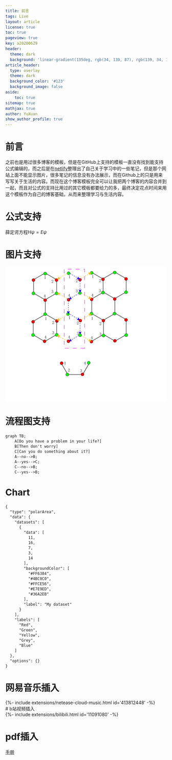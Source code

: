 ```yaml
---
title: 前言
tags: Live
layout: article
license: true
toc: true
pageview: true
key: a20200629
header:
  theme: dark
  background: 'linear-gradient(135deg, rgb(34, 139, 87), rgb(139, 34, 139))'
article_header:
  type: overlay
  theme: dark
  background_color: '#123'
  background_image: false
aside:
    toc: true
sitemap: true
mathjax: true
author: YuXuan
show_author_profile: true
---
```


# 前言
之前也是用过很多博客的模板，但是在GitHub上支持的模板一直没有找到能支持公式编辑的，而之后是在[netlify](https://www.netlify.com/)整理出了自己关于学习中的一些笔记，但是那个网站上面不能显示图片，很多笔记的信息没有办法展示，而在Github上的只是用来写写关于生活的内容。而现在这个博客模板完全可以让我把两个博客的内容合并到一起，而且对公式的支持比用过的其它模板都要给力的多，最终决定花点时间来用这个模板作为自己的博客基础，从而来整理学习与生活内容。
<!--more-->
# 公式支持
薛定谔方程$H\psi=E\psi$

# 图片支持
![test-pic](/assets/images/research/Graphene-hopping.png)

# 流程图支持
```mermaid
graph TB;
    A[Do you have a problem in your life?]
    B[Then don't worry]
    C[Can you do something about it?]
    A--no-->B;
    A--yes-->C;
    C--no-->B;
    C--yes-->B;
```

# Chart
```chart
{
  "type": "polarArea",
  "data": {
    "datasets": [
      {
        "data": [
          11,
          16,
          7,
          3,
          14
        ],
        "backgroundColor": [
          "#FF6384",
          "#4BC0C0",
          "#FFCE56",
          "#E7E9ED",
          "#36A2EB"
        ],
        "label": "My dataset"
      }
    ],
    "labels": [
      "Red",
      "Green",
      "Yellow",
      "Grey",
      "Blue"
    ]
  },
  "options": {}
}
```
# 网易音乐插入
<div>{%- include extensions/netease-cloud-music.html id='413812448' -%}</div>
# b站视频插入
<div>{%- include extensions/bilibili.html id='11091080' -%}</div>

# pdf插入

[手册](/assets/pdf/H1.pdf)

